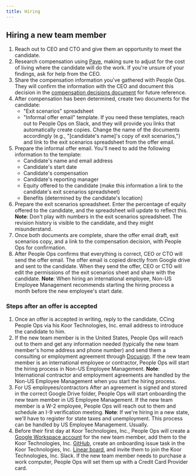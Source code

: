 ```yaml
---
title: Hiring
---
```


## Hiring a new team member

1. Reach out to CEO and CTO and give them an opportunity to meet the candidate.
2. Research compensation using [Pave](https://www.pave.com/), making sure to adjust for the cost of living where the candidate will do the work. If you're unsure of your findings, ask for help from the CEO.
3. Share the compensation information you've gathered with People Ops. They will confirm the information with the CEO and document this decision in the [compensation decisions document](#TODO) for future reference.
4. After compensation has been determined, create two documents for the candidate:
    - "Exit scenarios" spreadsheet
    - "Informal offer email" template.
    If you need these templates, reach out to People Ops on Slack, and they will provide you links that automatically create copies. Change the name of the documents accordingly (e.g., "\[candidate's name\]'s copy of exit scenarios,") and link to the exit scenarios spreadsheet from the offer email.
5. Prepare the informal offer email. You'll need to add the following information to the template:
    - Candidate's name and email address
    - Candidate's start date
    - Candidate's compensation
    - Candidate's reporting manager
    - Equity offered to the candidate (make this information a link to the candidate's exit scenarios spreadsheet)
    - Benefits (determined by the candidate's location)
6. Prepare the exit scenarios spreadsheet. Enter the percentage of equity offered to the candidate, and the spreadsheet will update to reflect this.
    **Note**: Don't play with numbers in the exit scenarios spreadsheet. The revision history is visible to the candidate, and they might misunderstand.
7. Once both documents are complete, share the offer email draft, exit scenarios copy, and a link to the compensation decision, with People Ops for confirmation.
8. After People Ops confirms that everything is correct, CEO or CTO will send the offer email. The offer email is copied directly from Google drive and sent to the candidate. When they send the offer, CEO or CTO will edit the permissions of the exit scenarios sheet and share with the candidate.
    **Note**: When hiring an international employee, Non-US Employee Management recommends starting the hiring process a month before the new employee's start date.

### Steps after an offer is accepted

1. Once an offer is accepted in writing, reply to the candidate, CCing People Ops via his Koor Technologies, Inc. email address to introduce the candidate to him.
2. If the new team member is in the United States, People Ops will reach out to them and get any information needed (typically the new team member's home address and phone number) and send them a consulting or employment agreement through [Docusign](https://www.docusign.com/). If the new team member is an international employee or contractor, People Ops will start the hiring process in Non-US Employee Management.
    **Note**: International contractor and employment agreements are handled by the Non-US Employee Management when you start the hiring process.
3. For US employees/contractors After an agreement is signed and stored in the correct Google Drive folder, People Ops will start onboarding the new team member in US Employee Management. If the new team member is a W-2 employee, People Ops will reach out to them and schedule an I-9 verification meeting.
    **Note**: If we're hiring in a new state, we'll have to register for state taxes and unemployment. This process can be handled by US Employee Management. Usually.
4. Before their first day at Koor Technologies, Inc., People Ops will create a [Google Workspace account](https://admin.google.com/ac/users) for the new team member, add them to the Koor Technologies, Inc. [GitHub](https://github.com/koor-tech), create an onboarding issue task in the Koor Technologies, Inc. [Linear board](https://linear.app/koorinc/team/GEN/all), and invite them to join the Koor Technologies, Inc. Slack. If the new team member needs to purchase a work computer, People Ops will set them up with a Credit Card Provider card.
